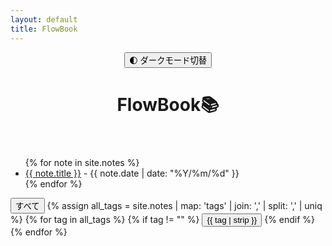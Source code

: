 ```yaml
---
layout: default
title: FlowBook
---
```


<header>
  <button id="toggle-dark-mode">🌓 ダークモード切替</button>
  <h1>FlowBook📚</h1>
</header>

<div id="home">
  <ul>
    {% for note in site.notes %}
      <li data-tags="{{ note.tags | join: ',' | downcase }}">
        <a href="{{ site.baseurl }}{{ note.url }}">{{ note.title }}</a> - {{ note.date | date: "%Y/%m/%d" }}
      </li>
    {% endfor %}
  </ul>
</div>

<div class="tag-filters">
  <button class="tag-filter" data-tag="all">すべて</button>
  {% assign all_tags = site.notes | map: 'tags' | join: ',' | split: ',' | uniq %}
  {% for tag in all_tags %}
    {% if tag != "" %}
      <button class="tag-filter" data-tag="{{ tag | strip }}">{{ tag | strip }}</button>
    {% endif %}
  {% endfor %}
</div>
